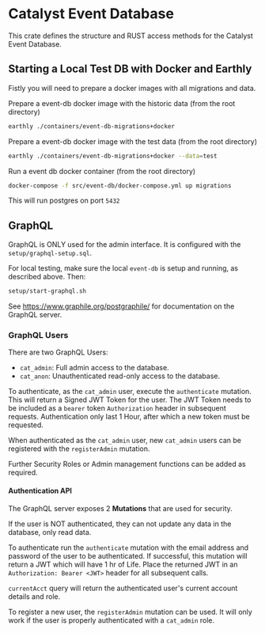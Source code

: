 # Catalyst Event Database

This crate defines the structure and RUST access methods for the Catalyst Event Database.

## Starting a Local Test DB with Docker and Earthly

Fistly you will need to prepare a docker images with all migrations and data.

Prepare a event-db docker image with the historic data
(from the root directory)

```sh
earthly ./containers/event-db-migrations+docker
```

Prepare a event-db docker image with the test data
(from the root directory)

```sh
earthly ./containers/event-db-migrations+docker --data=test
```

Run a event db docker container
(from the root directory)

```sh
docker-compose -f src/event-db/docker-compose.yml up migrations
```

This will run postgres on port `5432`

## GraphQL

GraphQL is ONLY used for the admin interface.
It is configured with the `setup/graphql-setup.sql`.

For local testing, make sure the local `event-db` is setup and running, as described above.
Then:

```sh
setup/start-graphql.sh
```

See <https://www.graphile.org/postgraphile/> for documentation on the GraphQL server.

### GraphQL Users

There are two GraphQL Users:

* `cat_admin`: Full admin access to the database.
* `cat_anon`: Unauthenticated read-only access to the database.

To authenticate, as the `cat_admin` user, execute the `authenticate` mutation.
This will return a Signed JWT Token for the user.
The JWT Token needs to be included as a `bearer` token `Authorization` header in subsequent requests.
Authentication only last 1 Hour, after which a new token must be requested.

When authenticated as the `cat_admin` user, new `cat_admin` users can be registered with the `registerAdmin` mutation.

Further Security Roles or Admin management functions can be added as required.

#### Authentication API

The GraphQL server exposes 2 **Mutations** that are used for security.

If the user is NOT authenticated, they can not update any data in the database, only read data.

To authenticate run the `authenticate` mutation with the email address and password of the user to be authenticated.
If successful, this mutation will return a JWT which will have 1 hr of Life.
Place the returned JWT in an `Authorization: Bearer <JWT>` header for all subsequent calls.

`currentAcct` query will return the authenticated user's current account details and role.

To register a new user, the `registerAdmin` mutation can be used.
It will only work if the user is properly authenticated with a `cat_admin` role.
